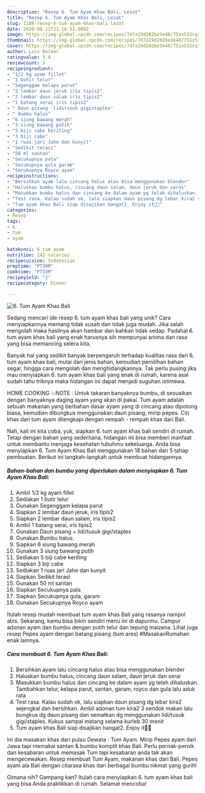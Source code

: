 ```yaml
---
description: "Resep 6. Tum Ayam Khas Bali, Lezat"
title: "Resep 6. Tum Ayam Khas Bali, Lezat"
slug: 1188-resep-6-tum-ayam-khas-bali-lezat
date: 2020-08-21T21:16:53.889Z
image: https://img-global.cpcdn.com/recipes/7d7a19d202be3e48/751x532cq70/6-tum-ayam-khas-bali-foto-resep-utama.jpg
thumbnail: https://img-global.cpcdn.com/recipes/7d7a19d202be3e48/751x532cq70/6-tum-ayam-khas-bali-foto-resep-utama.jpg
cover: https://img-global.cpcdn.com/recipes/7d7a19d202be3e48/751x532cq70/6-tum-ayam-khas-bali-foto-resep-utama.jpg
author: Lois Becker
ratingvalue: 3.4
reviewcount: 5
recipeingredient:
- "1/2 kg ayam fillet"
- "1 butir telur"
- "Segenggam kelapa parut"
- "2 lembar daun jeruk iris tipis2"
- "2 lembar daun salam iris tipis2"
- "1 batang serai iris tipis2"
- " Daun pisang  liditusuk gigistaples"
- " Bumbu halus"
- "6 siung bawang merah"
- "3 siung bawang putih"
- "5 biji cabe keriting"
- "3 biji cabe"
- "1 ruas jari Jahe dan kunyit"
- "Sedikit terasi"
- "50 ml santan"
- "Secukupnya pala"
- "Secukupnya gula garam"
- "Secukupnya Royco ayam"
recipeinstructions:
- "Bersihkan ayam lalu cincang halus atau bisa menggunakan blender"
- "Haluskan bumbu halus, cincang daun salam, daun jeruk dan serai"
- "Masukkan bumbu halus dan cincang ke dalam ayam yg telah dihaluskan. Tambahkan telur, kelapa parut, santan, garam, royco dan gula lalu aduk rata"
- "Test rasa. Kalau sudah ok, lalu siapkan daun pisang dg lebar kira2 sejengkal dan bersihkan. Ambil adonan tum kira2 3 sendok makan lalu bungkus dg daun pisang dan sematkan dg menggunakan lidi/tusuk gigi/staples. Kukus sampai matang selama kurleb 30 menit"
- "Tum ayam khas Bali siap disajikan hangat2. Enjoy it🥰🥰"
categories:
- Resep
tags:
- 6
- tum
- ayam

katakunci: 6 tum ayam 
nutrition: 142 calories
recipecuisine: Indonesian
preptime: "PT30M"
cooktime: "PT33M"
recipeyield: "2"
recipecategory: Dinner

---
```



![6. Tum Ayam Khas Bali](https://img-global.cpcdn.com/recipes/7d7a19d202be3e48/751x532cq70/6-tum-ayam-khas-bali-foto-resep-utama.jpg)

Sedang mencari ide resep 6. tum ayam khas bali yang unik? Cara menyiapkannya memang tidak susah dan tidak juga mudah. Jika salah mengolah maka hasilnya akan hambar dan bahkan tidak sedap. Padahal 6. tum ayam khas bali yang enak harusnya sih mempunyai aroma dan rasa yang bisa memancing selera kita.

Banyak hal yang sedikit banyak berpengaruh terhadap kualitas rasa dari 6. tum ayam khas bali, mulai dari jenis bahan, kemudian pemilihan bahan segar, hingga cara mengolah dan menghidangkannya. Tak perlu pusing jika mau menyiapkan 6. tum ayam khas bali yang enak di rumah, karena asal sudah tahu triknya maka hidangan ini dapat menjadi suguhan istimewa.

HOME COOKING 💥NOTE : Untuk takaran banyaknya bumbu, di sesuaikan dengan banyaknya daging ayam yang akan di pakai. Tum ayam adalah sebuah makanan yang berbahan dasar ayam yang di cincang atau dipotong biasa, kemudian dibungkus menggunakan daun pisang, mirip pepes. Ciri khas dari tum ayam dilengkapi dengan rempah - rempah khas dari Bali.


Nah, kali ini kita coba, yuk, siapkan 6. tum ayam khas bali sendiri di rumah. Tetap dengan bahan yang sederhana, hidangan ini bisa memberi manfaat untuk membantu menjaga kesehatan tubuhmu sekeluarga. Anda bisa menyiapkan 6. Tum Ayam Khas Bali menggunakan 18 bahan dan 5 tahap pembuatan. Berikut ini langkah-langkah untuk membuat hidangannya.

<!--inarticleads1-->

##### Bahan-bahan dan bumbu yang diperlukan dalam menyiapkan 6. Tum Ayam Khas Bali:

1. Ambil 1/2 kg ayam fillet
1. Sediakan 1 butir telur
1. Gunakan Segenggam kelapa parut
1. Siapkan 2 lembar daun jeruk, iris tipis2
1. Siapkan 2 lembar daun salam, iris tipis2
1. Ambil 1 batang serai, iris tipis2
1. Gunakan  Daun pisang + lidi/tusuk gigi/staples
1. Gunakan  Bumbu halus:
1. Siapkan 6 siung bawang merah
1. Gunakan 3 siung bawang putih
1. Sediakan 5 biji cabe keriting
1. Siapkan 3 biji cabe
1. Sediakan 1 ruas jari Jahe dan kunyit
1. Siapkan Sedikit terasi
1. Gunakan 50 ml santan
1. Siapkan Secukupnya pala
1. Siapkan Secukupnya gula, garam
1. Gunakan Secukupnya Royco ayam


Itulah resep mudah membuat tum ayam khas Bali yang rasanya nampol abis. Sekarang, kamu bisa bikin sendiri menu ini di dapurmu. Campur adonan ayam dan bumbu dengan putih telur dan tepung maizena. Lihat juga resep Pepes ayam dengan batang pisang (tum ares) #MasakanRumahan enak lainnya. 

<!--inarticleads2-->

##### Cara membuat 6. Tum Ayam Khas Bali:

1. Bersihkan ayam lalu cincang halus atau bisa menggunakan blender
1. Haluskan bumbu halus, cincang daun salam, daun jeruk dan serai
1. Masukkan bumbu halus dan cincang ke dalam ayam yg telah dihaluskan. Tambahkan telur, kelapa parut, santan, garam, royco dan gula lalu aduk rata
1. Test rasa. Kalau sudah ok, lalu siapkan daun pisang dg lebar kira2 sejengkal dan bersihkan. Ambil adonan tum kira2 3 sendok makan lalu bungkus dg daun pisang dan sematkan dg menggunakan lidi/tusuk gigi/staples. Kukus sampai matang selama kurleb 30 menit
1. Tum ayam khas Bali siap disajikan hangat2. Enjoy it🥰🥰


Ini dia masakan khas dari pulau Dewata : Tum Ayam. Mirip Pepes ayam dari Jawa tapi memakai santan &amp; bumbu komplit khas Bali. Perlu pernak-pernik dan kesabaran untuk memasak Tum tapi kesabaran anda tak akan mengecewakan. Resep membuat Tum Ayam, makanan khas dari Bali. Pepes ayam ala Bali dengan citarasa khas dari berbagai bumbu nikmat yang gurih! 

Gimana nih? Gampang kan? Itulah cara menyiapkan 6. tum ayam khas bali yang bisa Anda praktikkan di rumah. Selamat mencoba!
